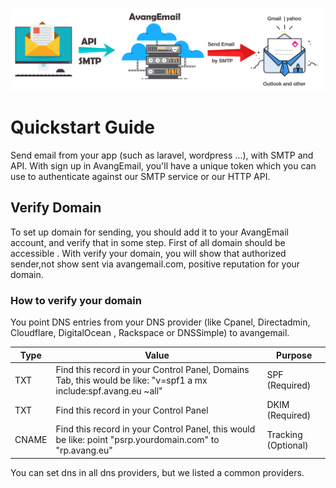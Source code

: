 ![](https://raw.githubusercontent.com/avangemail/documentation/master/img/email-smtp.png)

# Quickstart Guide 

Send email from your app (such as laravel, wordpress ...), with SMTP and API. With sign up in AvangEmail, you'll have a unique token which you can use to authenticate against our SMTP service or our HTTP API.



## Verify Domain

To set up domain for sending, you should add it to your AvangEmail account, and verify that in some step. First of all domain should be accessible . With verify your domain, you will show that authorized sender,not show sent via avangemail.com, positive reputation for your domain.

### How to verify your domain

You point DNS entries from your DNS provider (like Cpanel, Directadmin, Cloudflare, DigitalOcean , Rackspace or DNSSimple) to avangemail. 

| Type  | Value                                                        | Purpose             |
| ----- | ------------------------------------------------------------ | ------------------- |
| TXT   | Find this record in your Control Panel, Domains Tab, this would be like: "v=spf1 a mx include:spf.avang.eu ~all" | SPF (Required)      |
| TXT   | Find this record in your Control Panel                       | DKIM (Required)     |
| CNAME | Find this record in your Control Panel, this would be like: point "psrp.yourdomain.com" to "rp.avang.eu" | Tracking (Optional) |

You can set dns in all dns providers, but we listed a common providers.
